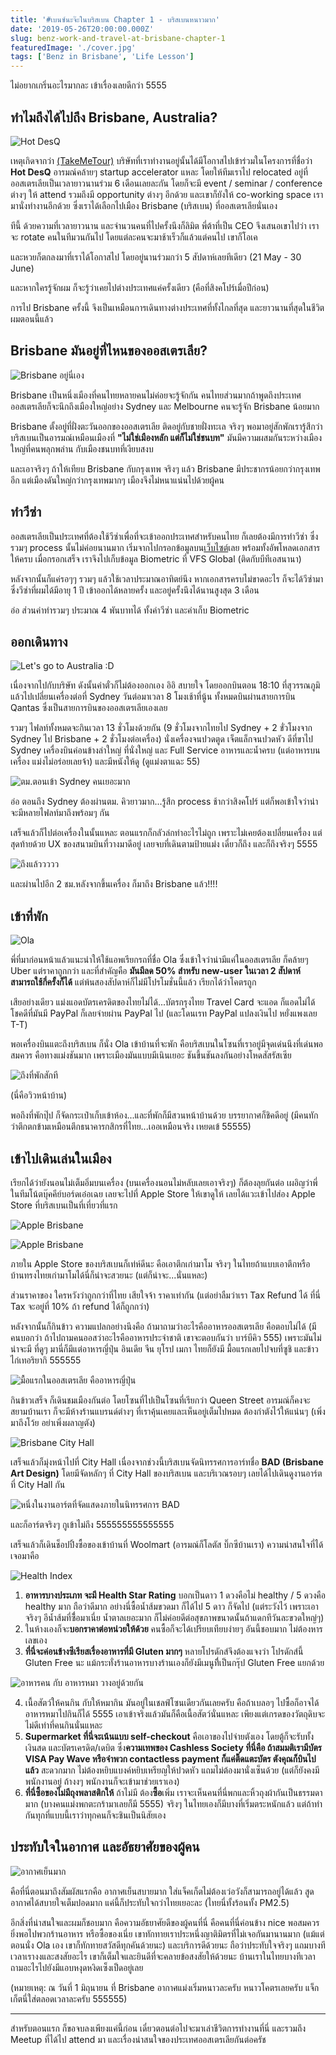 ```yaml
---
title: '#เบนซ์นะจ๊ะในบริสเบน Chapter 1 - บริสเบนหนาวมาก'
date: '2019-05-26T20:00:00.000Z'
slug: benz-work-and-travel-at-brisbane-chapter-1
featuredImage: './cover.jpg'
tags: ['Benz in Brisbane', 'Life Lesson']
---
```


ไม่อยากเกริ่นอะไรมากละ เข้าเรื่องเลยดีกว่า 5555

## ทำไมถึงได้ไปถึง Brisbane, Australia?

![Hot DesQ](./00.png)

เหตุเกิดจากว่า [(TakeMeTour)](https://www.takemetour.com) บริษัทที่เราทำงานอยู่นั้นได้มีโอกาสไปเข้าร่วมในโครงการที่ชื่อว่า **Hot DesQ** อารมณ์คล้ายๆ startup accelerator แหละ โดยให้ทีมเราไป relocated อยู่ที่ออสเตรเลียเป็นเวลายาวนานร่วม 6 เดือนเลยละกัน โดยก็จะมี event / seminar / conference ต่างๆ ให้ attend รวมถึงมี opportunity ต่างๆ อีกด้วย และเขาก็ยังให้ co-working space เรามานั่งทำงานอีกด้วย ซึ่งเราได้เลือกไปเมือง Brisbane (บริสเบน) ที่ออสเตรเลียนั่นเอง

ทีนี้ ด้วยความที่เวลายาวนาน และจำนวนคนที่ไปครั้งนึงก็ลิมิต พี่ต้าที่เป็น CEO จึงเสนอเขาไปว่า เราจะ rotate คนในทีมวนกันไป โดยแต่ละคนจะมาช้าเร็วก็แล้วแต่คนไป เขาก็โอเค

และหวยก็ตกลงมาที่เราได้โอกาสไป โดยอยู่นานร่วมกว่า 5 สัปดาห์เลยทีเดียว (21 May - 30 June)

และหากใครรู้จักผม ก็จะรู้ว่าเคยไปต่างประเทศแค่ครั้งเดียว (คือที่สิงคโปร์เมื่อปีก่อน)

การไป Brisbane ครั้งนี้ จึงเป็นเหมือนการเดินทางต่างประเทศที่ทั้งไกลที่สุด และยาวนานที่สุดในชีวิตผมตอนนี้แล้ว

## Brisbane มันอยู่ที่ไหนของออสเตรเลีย?

![Brisbane อยู่นี่เอง](./01.png)

Brisbane เป็นหนึ่งเมืองที่คนไทยหลายคนไม่ค่อยจะรู้จักกัน คนไทยส่วนมากถ้าพูดถึงประเทศออสเตรเลียก็จะนึกถึงเมืองใหญ่อย่าง Sydney และ Melbourne คนจะรู้จัก Brisbane น้อยมาก

Brisbane ตั้งอยู่ที่ฝั่งตะวันออกของออสเตรเลีย ติดอยู่กับชายฝั่งทะเล จริงๆ พอมาอยู่สักพักเรารู้สึกว่า บริสเบนเป็นอารมณ์เหมือนเมืองที่ **"ไม่ใช่เมืองหลัก แต่ก็ไม่ใช่ชนบท"** มันมีความผสมกันระหว่างเมืองใหญ่ที่คนพลุกพล่าน กับเมืองชนบทที่เงียบสงบ

และเอาจริงๆ ถ้าให้เทียบ Brisbane กับกรุงเทพ จริงๆ แล้ว Brisbane มีประชากรน้อยกว่ากรุงเทพอีก แต่เมืองดันใหญ่กว่ากรุงเทพมากๆ เมืองจึงไม่หนาแน่นไปด้วยผู้คน

## ทำวีซ่า

ออสเตรเลียเป็นประเทศที่ต้องใช้วีซ่าเพื่อที่จะเข้าออกประเทศสำหรับคนไทย ก็เลยต้องมีการทำวีซ่า ซึ่งรวมๆ process นั้นไม่ค่อยนานมาก เริ่มจากไปกรอกข้อมูลบน[เว็บไซต์](https://online.immi.gov.au/lusc/login)เลย พร้อมทั้งอัพโหลดเอกสารให้ครบ เมื่อกรอกเสร็จ เราจึงไปเก็บข้อมูล Biometric ที่ VFS Global (ติดกับบีทีเอสนานา)

หลังจากนั้นก็แค่รอๆๆ รวมๆ แล้วใช้เวลาประมาณอาทิตย์นึง หากเอกสารครบไม่ขาดอะไร ก็จะได้วีซ่ามา ซึ่งวีซ่าที่ผมได้มีอายุ 1 ปี เข้าออกได้หลายครั้ง และอยู่ครั้งนึงได้นานสูงสุด 3 เดือน

อ่อ ส่วนค่าทำรวมๆ ประมาณ 4 พันบาทได้ ทั้งค่าวีซ่า และค่าเก็บ Biometric

## ออกเดินทาง

![Let's go to Australia :D](./02.jpg)

เนื่องจากไปกับบริษัท ดังนั้นค่าตั๋วก็ไม่ต้องออกเอง อิอิ สบายใจ โดยออกบินตอน 18:10 ที่สุวรรณภูมิ แล้วไปเปลี่ยนเครื่องต่อที่ Sydney วันต่อมาเวลา 8 โมงเช้าที่นู้น ทั้งหมดบินผ่านสายการบิน Qantas ซึ่งเป็นสายการบินของออสเตรเลียเองเลย

รวมๆ ไฟลท์ทั้งหมดจะกินเวลา 13 ชั่วโมงด้วยกัน (9 ชั่วโมงจากไทยไป Sydney + 2 ขั่วโมงจาก Sydney ไป Brisbane + 2 ชั่วโมงต่อเครื่อง) นั่งเครื่องจนปวดตูด เจ็ตแล็กจนปวดหัว ดีที่ขาไป Sydney เครื่องบินค่อนข้างลำใหญ่ ที่นั่งใหญ่ และ Full Service อาหารและน้ำครบ (แต่อาหารบนเครื่อง แม่งไม่อร่อยเลยจ้า) และมีหนังให้ดู (ดูแม่งตาแฉะ 55)

![ตม.ตอนเข้า Sydney คนเยอะมาก](./03.jpg)

อ่อ ตอนถึง Sydney ต้องผ่านตม.​ คิวยาวมาก...รู้สึก process ช้ากว่าสิงคโปร์ แต่ก็พอเข้าใจว่าน่าจะมีหลายไฟลท์มาถึงพร้อมๆ กัน

เสร็จแล้วก็ไปต่อเครื่องในนั้นแหละ ตอนแรกก็กลัวล่กทำอะไรไม่ถูก เพราะไม่เคยต้องเปลี่ยนเครื่อง แต่สุดท้ายด้วย UX ของสนามบินที่วางมาดีอยู่ เลยจบที่เดินตามป้ายแม่ง เดี๋ยวก็ถึง และก็ถึงจริงๆ 5555

![ถึงแล้ววววว](./04.jpg)

และผ่านไปอีก 2 ชม.หลังจากขึ้นเครื่อง ก็มาถึง Brisbane แล้ว!!!!

## เข้าที่พัก

![Ola](./05.png)

พี่ที่มาก่อนหน้าแล้วแนะนำให้ใช้แอพเรียกรถที่ชื่อ Ola ซึ่งเข้าใจว่าน่ามีแค่ในออสเตรเลีย ก็คล้ายๆ Uber แต่ราคาถูกกว่า และที่สำคัญคือ **มันมีลด 50% สำหรับ new-user ในเวลา 2 สัปดาห์ สามารถใช้กี่ครั้งก็ได้** แต่พ้นสองสัปดาห์ก็ไม่มีโปรโมชั่นนี้แล้ว เรียกได้ว่าโคตรถูก

เสียอย่างเดียว แม่งแอดบัตรเครดิตของไทยไม่ได้...บัตรกรุงไทย Travel Card จะแอด ก็แอดไม่ได้ โชคดีที่มันมี PayPal ก็เลยจ่ายผ่าน PayPal ไป (และโดนเรท PayPal แปลงเงินไป หยั่งแพงเลย T-T)

พอเครื่องบินแตะถึงบริสเบน ก็นั่ง Ola เข้าบ้านที่จะพัก คือบริสเบนในโซนที่เราอยู่มีจุดเด่นนึงที่เด่นพอสมควร คือทางแม่งชันมาก เพราะเมืองมันแบบมีเนินเยอะ ชันขึ้นชันลงกันอย่างโหดสัสรัสเซีย

![ถึงที่พักสักที](./06.jpg)

(นี่คือวิวหน้าบ้าน)

พอถึงที่พักปุ๊ป ก็จัดกระเป๋าเก็บเข้าห้อง...และที่พักก็มีสวนหน้าบ้านด้วย บรรยากาศก็ชิคดีอยู่ (มีคนทักว่าตึกตกข้ามเหมือนตึกธนาคารกสิกรที่ไทย...เออเหมือนจริง เหยดเข้ 55555)

## เข้าไปเดินเล่นในเมือง

เรียกได้ว่ายังนอนไม่เต็มอิ่มบนเครื่อง (บนเครื่องนอนไม่หลับเลยเอาจริงๆ) ก็ต้องลุยกันต่อ เผอิญว่าพี่ในทีมโน้ตบุ๊คคีย์บอร์ดเอ๋อเฉย เลยจะไปที่ Apple Store ให้เขาดูให้ เลยได้แวะเข้าไปส่อง Apple Store ที่บริสเบนเป็นที่เที่ยวที่แรก

![Apple Brisbane](./07.jpg)

![Apple Brisbane](./08.jpg)

ภายใน Apple Store ของบริสเบนก็เท่ห์ดีนะ คือเอาตึกเก่ามาโม จริงๆ ในไทยถ้าแบบเอาตึกหรือบ้านทรงไทยเก่ามาโมได้นี่ก็น่าจะสวยนะ (แต่ก็น่าจะ...นั่นแหละ)

ส่วนราคาของ ใครหวังว่าถูกกว่าที่ไทย เสียใจจ้า ราคาเท่ากัน (แต่อย่าลืมว่าเรา Tax Refund ได้ ที่นี่ Tax จะอยู่ที่ 10% ถ้า refund ได้ก็ถูกกว่า)

หลังจากนั้นก็กินข้าว ความแปลกอย่างนึงคือ ถ้ามาถามว่าอะไรคืออาหารออสเตรเลีย คือตอบไม่ได้ (มีคนบอกว่า ถ้าไปถามคนออสว่าอะไรคืออาหารประจำชาติ เขาจะตอบกันว่า บาร์บีคิว 555) เพราะมันไม่น่าจะมี ที่ดูๆ มานี่ก็มีแต่อาหารญี่ปุ่น อินเดีย จีน ยุโรป เมกา ไทยก็ยังมี มื้อแรกเลยไปจบที่ซูชิ และข้าวไก่เทอริยากิ 555555

![มื้อแรกในออสเตรเลีย คืออาหารญี่ปุ่น](./09.jpg)

กินข้าวเสร็จ ก็เดินชมเมืองกันต่อ โดยโซนที่ไปเป็นโซนที่เรียกว่า Queen Street อารมณ์ก็คงจะสยามบ้านเรา ก็จะมีห้างร้านแบรนด์ต่างๆ ที่เราคุ้นเคยและเห็นอยู่เต็มไปหมด ต้องกำตังไว้ให้แน่นๆ (เพิ่งมาถึงโว้ย อย่าเพิ่งผลาญตัง)

![Brisbane City Hall](./10.jpg)

เสร็จแล้วก็มุ่งหน้าไปที่ City Hall เนื่องจากช่วงนี้บริสเบนจัดนิทรรศการอาร์ทชื่อ **BAD (Brisbane Art Design)** โดยมีจัดหลักๆ ที่ City Hall ของบริสเบน และบริเวณรอบๆ เลยได้ไปเดินดูงานอาร์ตที่ City Hall กัน

![หนึ่งในงานอาร์ตที่จัดแสดงภายในนิทรรศการ BAD](./11.jpg)

และก็อาร์ตจริงๆ กูเข้าไม่ถึง 555555555555555

เสร็จแล้วก็เดินช็อปปิ้งซื้อของเข้าบ้านที่ Woolmart (อารมณ์ก็โลตัส บิ๊กซีบ้านเรา) ความน่าสนใจที่ได้เจอมาคือ

![Health Index](./12.jpg)

1. **อาหารบางประเภท จะมี Health Star Rating** บอกเป็นดาว 1 ดวงคือไม่ healthy / 5 ดวงคือ healthy มาก ถือว่าดีมาก อย่างนี่ซื้อน้ำส้มขวดมา ก็ได้ไป 5 ดาว ก็จัดไป (แต่ระวังไว้ เพราะเอาจริงๆ อีน้ำส้มที่ซื่้อมาเนี่ย น้ำตาลเยอะมาก ก็ไม่ค่อยดีต่อสุขภาพขนาดนั้นถ้าแดกทีวันละขวดใหญ่ๆ)
2. ในห้างเองก็จะ**บอกราคาต่อหน่วยให้ด้วย** คนซื้อก็จะได้เปรียบเทียบง่ายๆ อันนี้ชอบมาก ไม่ต้องหารเลขเอง
3. **ที่นี่จะค่อนข้างซีเรียสเรื่องอาหารที่มี Gluten มากๆ** หลายโปรดักส์จึงต้องแจงว่า โปรดักส์นี้ Gluten Free นะ แม้กระทั่งร้านอาหารบางร้านเองก็ยังมีเมนูทีี่เป็นกรุ๊ป Gluten Free แยกด้วย

![อาหารคน กับ อาหารหมา วางอยู่ด้วยกัน](./13.jpg)

4. เนื้อสัตว์ให้คนกิน กับให้หมากิน มันอยู่ในเชลฟ์โซนเดียวกันเลยครับ คือถ้าเบลอๆ ไปซื้อก็อาจได้อาหารหมาไปกินก็ได้ 5555 เอาเข้าจริงแล้วมันก็คือเนื้อสัตว์นั่นแหละ เพียงแต่เกรดของวัตถุดิบจะไม่ดีเท่าที่คนกินนั่นแหละ
5. **Supermarket ที่นี่จะเน้นแบบ self-checkout** คือเอาของไปจ่ายตังเอง โดยตู้ก็จะรับทั้งเงินสด และบัตรเครดิต/เดบิต ซึ่ง**ความเทพของ Cashless Society ที่นี่คือ ถ้าสมมติเรามีบัตร VISA Pay Wave หรือจำพวก contactless payment ก็แค่ติ๊ดแตะบัตร ตังคุณก็บินไปแล้ว** สะดวกมาก ไม่ต้องหยิบแบงค์หยิบเหรียญให้ปวดหัว แถมไม่ต้องมานั่งเซ็นด้วย (แต่ก็ยังคงมีพนักงานอยู่ ถ้างงๆ พนักงานก็จะเข้ามาช่วยเราเอง)
6. **ที่นี่ซื้อของไม่มีถุงพลาสติกให้** ถ้าไม่มี ต้อง**ซื้อ**เพิ่ม เราจะเห็นคนที่นี่พกและหิ้วถุงผ้ากันเป็นธรรมดามาก (บางคนแม่งพกตะกร้ามาเลยก็มี 5555) จริงๆ ในไทยเองก็มีบางที่เริ่มตระหนักแล้ว แต่ถ้าทำกันทุกที่แบบนี้เราว่าทุกคนก็จะชินเป็นนิสัยเอง

## ประทับใจในอากาศ และอัธยาศัยของผู้คน

![อากาศเย็นมาก](./14.png)

คือที่นี่ตอนมาถึงสัมผัสแรกคือ อากาศเย็นสบายมาก ใส่แจ็คเก็ตไม่ต้องเว่อวังก็สามารถอยู่ได้แล้ว สูดอากาศได้สบายใจเต็มปอดมาก แค่นี้ก็ประทับใจกว่าไทยเยอะละ (ไทยนี่ทั้งร้อนทั้ง PM2.5)

อีกสิ่งที่น่าสนใจและผมก็ชอบมาก คือความอัธยาศัยดีของผู้คนที่นี่ คือคนที่นี่ค่อนข้าง nice พอสมควร ยิ่งพอไปพวกร้านอาหาร หรือซื้อของเนี่ย เขาทักทายเราประหนึ่งญาติมิตรที่ไม่เจอกันมานานมาก (แม้แต่ตอนนั่ง Ola เอง เขาก็ทักทายสวัสดีทุกคันด้วยนะ) และบริการดีด้วยนะ ถือว่าประทับใจจริงๆ แถมบางทีเวลาเรางงและสงสัยอะไร เขาก็เต็มใจและยินดีที่จะคลายข้อสงสัยให้ด้วยนะ บ้านเราในไทยบางทีเวลาถามอะไรไปยังมีแอบหงุดหงิดเซ็งเป็ดอยู่เลย

(หมายเหตุ: ณ วันที่ 1 มิถุนายน ที่ Brisbane อากาศแม่งเริ่มหนาวละครับ หนาวโคตรเลยครับ แจ็กเก็ตนี่ใส่ตลอดเวลาละครับ 555555)

---

สำหรับตอนแรก ก็ขอจบลงเพียงแค่นี้ก่อน เดี๋ยวตอนต่อไปจะมาเล่าชีวิตการทำงานที่นี่ และรวมถึง Meetup ที่ได้ไป attend มา และเรื่องน่าสนใจของประเทศออสเตรเลียกันต่อครัช
